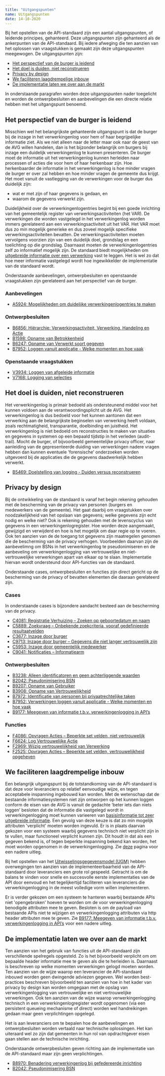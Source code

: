 ```yaml
---
title: "Uitgangspunten"
name: Uitgangspunten
date: 14-10-2020
---
```

Bij het opstellen van de API-standaard zijn een aantal uitgangspunten, of leidende principes, gehanteerd. Deze uitgangspunten zijn gehanteerd als de ankerpunten van de API-standaard. Bij iedere afweging die ten aanzien van het oplossen van vraagstukken is gemaakt zijn deze uitgangspunten meegewogen. De uitgangspunten zijn:

- [Het perspectief van de burger is leidend](https://github.com/VNG-Realisatie/gemma-verwerkingenlogging/blob/master/docs/_content/achtergronddocumentatie/uitgangspunten.md#het-perspectief-van-de-burger-is-leidend)
- [Het doel is duiden, niet reconstrueren](https://github.com/VNG-Realisatie/gemma-verwerkingenlogging/blob/master/docs/_content/achtergronddocumentatie/uitgangspunten.md#het-doel-is-duiden-niet-reconstrueren)
- [Privacy by design](https://github.com/VNG-Realisatie/gemma-verwerkingenlogging/blob/master/docs/_content/achtergronddocumentatie/uitgangspunten.md#privacy-by-design)
- [We faciliteren laagdrempelige inbouw](https://github.com/VNG-Realisatie/gemma-verwerkingenlogging/blob/master/docs/_content/achtergronddocumentatie/uitgangspunten.md#we-faciliteren-laagdrempelige-inbouw)
- [De implementatie laten we over aan de markt](https://github.com/VNG-Realisatie/gemma-verwerkingenlogging/blob/master/docs/_content/achtergronddocumentatie/uitgangspunten.md#de-implementatie-laten-we-over-aan-de-markt)

In onderstaande paragrafen worden deze uitgangspunten nader toegelicht en worden de ontwerpbesluiten en aanbevelingen die een directe relatie hebben met het uitgangspunt benoemd.

## Het perspectief van de burger is leidend
Misschien wel het belangrijkste gehanteerde uitgangspunt is dat de burger bij de inzage in het verwerkingenlog voor hem of haar begrijpelijke informatie ziet. Als we niet alleen naar de letter maar ook naar de geest van de AVG willen handelen, dan is het bijzonder belangrijk om burgers bij inzage een duidelijk verwerkingenlog te kunnen presenteren. De burger moet de informatie uit het verwerkingenlog kunnen herleiden naar processen of acties die voor hem of haar herkenbaar zijn. Hoe herkenbaarder de informatie in het verwerkingenlog is hoe minder vragen de burger er over zal hebben en hoe minder vragen de gemeente dus krijgt. Het moet vanuit de vastlegging van de verwerkingen voor de burger dus duidelijk zijn:
- wat er met zijn of haar gegevens is gedaan, en 
- waarom de gegevens verwerkt zijn. 

Duidelijkheid over de verwerkingenlogentries begint bij een goede inrichting van het gemeentelijk register van verwerkingsactiviteiten (het VAR). De verwerkingen die worden vastgelegd in het verwerkingenlog worden immers gerelateerd aan een verwerkingsactiviteit uit het VAR. Het VAR moet dus zo min mogelijk generieke en dus zoveel mogelijk specifieke verwerkingsactiviteiten bevatten. De verwerkingsactiviteiten moeten vervolgens voorzien zijn van een duidelijk doel, grondslag en een toelichting op die grondslag. Daarnaast moeten de verwerkingenlogentries zelf zo informatief mogelijk zijn. De standaard biedt mogelijkheden om [uitgebreide informatie over een verwerking](./volledigheid_van_logging.md) vast te leggen. Het is wel zo dat hoe meer informatie vastgelegd wordt hoe ingewikkelder de implementatie van de standaard wordt.

Onderstaande aanbevelingen, ontwerpbesluiten en openstaande vraagstukken zijn gerelateerd aan het perspectief van de burger.

### Aanbevelingen
- [A5924: Mogelijkheden om duidelijke verwerkingenlogentries te maken](./ontwerp/artefacten/5924.md)

### Ontwerpbesluiten
-	[B6856: Hiërarchie: Verwerkingsactiviteit, Verwerking, Handeling en Actie](./ontwerp/artefacten/6856.md)
- [B1598: Opname van Betrokkenheid](./ontwerp/artefacten/1598.md)
- [B6247: Opname van Verwerkt soort gegeven](./ontwerp/artefacten/6247.md)
- [B7952: Loggen vanuit applicatie - Welke momenten en hoe vaak](./ontwerp/artefacten/7952.md)

### Openstaande vraagstukken
- [V3934: Loggen van afgeleide informatie](./ontwerp/artefacten/3934.md)
- [V7168: Logging van selecties](./ontwerp/artefacten/7168.md)

## Het doel is duiden, niet reconstrueren
Het verwerkingenlog is primair bedoeld als ondersteunend middel voor het kunnen voldoen aan de verantwoordingsplicht uit de AVG. Het verwerkingenlog is dus bedoeld voor het kunnen aantonen dat een verwerking aan de belangrijkste beginselen van verwerking heeft voldaan, zoals rechtmatigheid, transparantie, doelbinding en juistheid. Het verwerkingenlog is niet bedoeld om reconstructies te maken van situaties en gegevens in systemen op een bepaald tijdstip in het verleden (audit-trail). Mocht de burger, of bijvoorbeeld gemeentelijke privacy officer, naar aanleiding van de gepresenteerde duiding van verwerkingen nadere vragen hebben dan kunnen eventuele 'forensische' onderzoeken worden uitgevoerd bij de applicaties die de gegevens daadwerkelijk hebben verwerkt.

- [B5469: Doelstelling van logging - Duiden versus reconstrueren](./ontwerp/artefacten/5469.md)

## Privacy by design
Bij de ontwikkeling van de standaard is vanaf het begin rekening gehouden met de bescherming van de privacy van personen (burgers en medewerkers van de gemeente). Het gaat daarbij om vraagstukken over noodzakelijkheid van het opslaan van gegevens; welke gegevens zijn echt nodig en welke niet? Ook is rekening  gehouden met de levenscyclus van gegevens in een verwerkingenlogregister. Hoe worden deze aangemaakt, gewijzigd en verwijderd en hoe is het mogelijk om daar regie op te voeren. Ook ten aanzien van de de toegang tot gegevens zijn maatregelen genomen die de bescherming van de privacy verhogen. Voorbeelden daarvan zijn de aanbevelimng om BSNs in het verwerkingenlog te pseudonimiseren en de aanbeveling om verwerkingenlogging van vertrouwelijke en niet-vertrouwelijke verwerkingen apart van elkaar op te slaan. Implementatie hiervan wordt ondersteund door API-functies van de standaard.

Onderstaande cases, ontwerpbesluiten en functies zijn direct gericht op de bescherming van de privacy of bevatten elementen die daaraan gerelateerd zijn.

### Cases
In onderstaande cases is bijzondere aandacht besteed aan de bescherming van de privacy.
- [C4081: Registratie Verhuizing – Zoeken op geboortedatum en naam](./ontwerp/artefacten/4081.md)
- [C5889: Zoekvraag – Onbekende zoekcriteria, vooraf gedefinieerde resultaatvelden](./ontwerp/artefacten/5889.md)
- [C3677: Inzage door burger](./ontwerp/artefacten/3677.md)
- [C9713: Inzage door burger – Gegevens die niet langer vertrouwelijk zijn](./ontwerp/artefacten/9713.md)
- [C5953: Inzage door gemeentelijk medewerker](./ontwerp/artefacten/5953.md)
- [C9041: Notificaties – Informatiearm](./ontwerp/artefacten/9041.md)

### Ontwerpbesluiten
- [B3238: Alleen identificatoren en geen achterliggende waarden](./ontwerp/artefacten/3238.md)
- [B2042: Pseudonimisering BSN](./ontwerp/artefacten/2042.md)
- [B9207: Opname van Gebruiker](./ontwerp/artefacten/9207.md)
- [B3908: Opname van Vertrouwelijkheid](./ontwerp/artefacten/3908.md)
- [B7972: Identificatie van personen bij privaatrechtelijke taken](./ontwerp/artefacten/7972.md)
- [B7952: Verwerkingen loggen vanuit applicatie - Welke momenten en hoe vaak](./ontwerp/artefacten/7952.md)
- [B9177: Meegeven van informatie t.b.v. verwerkingenlogging in API’s](./ontwerp/artefacten/9177.md)

### Functies
- [F4086: Opvragen Acties – Beperkte set velden, niet vertrouwelijk](./ontwerp/artefacten/4086.md)
- [F6624: Log Vertrouwelijke Actie](./ontwerp/artefacten/6624.md)
- [F2969: Wijzig vertrouwelijkheid van Verwerking](./ontwerp/artefacten/2969.md)
- [F2525: Opvragen Acties – Beperkte set velden, vertrouwelijkheid opgeheven](./ontwerp/artefacten/2525.md)

## We faciliteren laagdrempelige inbouw
Een belangrijk uitgangspunt bij de totstandkoming van de API-standaard is dat deze voor leveranciers op relatief eenvoudige wijze, en tegen acceptabele inspanning ingebouwd kan worden. Met de wetenschap dat de bestaande informatiesystemen niet zijn ontworpen op het kunnen loggen conform de eisen van de AVG is vanuit de gedachte ‘beter iets dan niets loggen’ besloten dat de informatie die vastgelegd wordt in verwerkingenlogging moet kunnen varieeren van [basisinformatie tot zeer uitgebreide informatie](./volledigheid_van_logging.md). Een gevolg van deze keuze is dat zo min mogelijk attributen 'verplicht' moeten worden ingevuld. Er is in plaats daarvan gekozen voor een systeem waarbij gegevens technisch niet verplicht zijn in te vullen, maar functioneel verplicht kunnen zijn. Dit houdt in dat als een gegeven bekend is, of tegen beperkte inspanning bekend kan worden, het moet worden opgenomen in de verwerkingenlogging. Zie [deze](https://github.com/VNG-Realisatie/gemma-verwerkingenlogging/tree/master/docs/_content/gegevenswoordenboek#bijzondere-meta-attributen) pagina voor een nadere uitleg.

Bij het opstellen van het [Uitwisselingsgegevensmodel (UGM)](../gegevensmodel/uitwisselingsgegevensmodel/readme.md) hebben overwegingen ten aanzien van de implementeerbaarheid van de API-standaard door leveranciers een grote rol gespeeld. Getracht is om de balans te vinden voor snelle en succesvolle eerste implementaties van de API door eenvoud en het tegelijkertijd faciliteren van leveranciers die verwerkingenlogging in de meest volledige vorm willen implementeren. 

Er is verder gekozen om een systeem te hanteren waarbij bestaande APIs niet 'opengebroken' hoeven te worden om de voor verwerkingenlogging benodigde attributen mee te geven. Besloten is om de payload van bestaande APIs niet te wijzigen en verwerkingenlogging attributen via http header attributen mee te geven. Zie [B9177: Meegeven van informatie t.b.v. verwerkingenlogging in API’s](./ontwerp/artefacten/9177.md) voor een nadere uitleg.

## De implementatie laten we over aan de markt
Ten aanzien van het gebruik van functies uit de API-standaard zijn verschillende spelregels opgesteld. Zo is het bijvoorbeeld verplicht om om bepaalde header informatie mee te geven als die te herleiden is. Daarnaast is beschreven op welke momenten verwerkingen gelogd moeten worden. Ten aanzien van de wijze waarop een leverancier de API-standaard inbouwd worden geen dwingende adviezen gegeven. Wel worden best-practices beschreven bijvoorbeeld ten aanzien van hoe in het kader van privacy by design kan worden omgegaan met de opslag van verwerkingenlogging van vertrouwelijke en niet vertrouwelijke verwerkingen. Ook ten aanzien van de wijze waarop verwerkingenlogging technisch in een verwerkingenlogregister wordt opgenomen (via een persistent queueing mechanisme of direct) worden wel handreikingen gedaan maar geen verplichtingen opgelegd.

Het is aan leveranciers om te bepalen hoe de aanbevelingen en ontwerpbesluiten worden vertaald naar technische oplossingen. Het kan uiteraard wel zo zijn dat gemeenten in hun rol van opdrachtgever eisen gaan stellen aan de technische inrichting.

Onderstaande ontwerpbesluiten geven richting aan de implementatie van de API-standaard maar zijn geen verplichtingen.
- [B8970: Benadering verwerkingenlog bij gefedereerde inrichting](./ontwerp/artefacten/8970.md)
- [B2042: Pseudonimisering BSN](./ontwerp/artefacten/2042.md)



